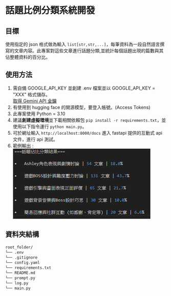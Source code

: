 # 話題比例分類系統開發

## 目標

使用指定的 json 格式做為輸入 `list[str,str,...]`，每筆資料為一段自然語言撰寫的文章内容。此專案對這些文章進行話題分類,並統計每個話題出現的篇數與其佔整體資料的百分比。 

## 使用方法

1. 需自備 GOOGLE_API_KEY 並創建 .env 檔案並以 GOOGLE_API_KEY = "XXX" 格式儲存。  
[取得 Gemini API 金鑰](https://ai.google.dev/gemini-api/docs/api-key?hl=zh-tw)
2. 有使用到 hugging face 的開源模型，要登入帳號。(Access Tokens)
3. 此專案使用 Python = 3.10
3. 建議**創建虛擬環境**並下載相關依賴包 `pip install -r requirements.txt`，並使用以下指令運行 `python main.py`。
4. 可於網址輸入 `http://localhost:8000/docs` 進入 fastapi 提供的互動式 api 文件，進行 api 測試。  
5. 範例輸出 : 
![範例圖片](example.png)

## 資料夾結構

    root_folder/  
    └── .env  
    └── .gitignore  
    └── config.yaml  
    └── requirements.txt  
    └── README.md  
    └── prompt.py  
    └── log.py  
    └── main.py  
